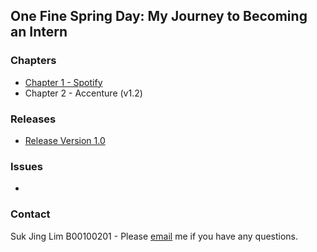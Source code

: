 ## One Fine Spring Day: My Journey to Becoming an Intern 

### Chapters

- [Chapter 1 - Spotify](Chapter01.md)
- Chapter 2 - Accenture (v1.2)

### Releases

- [Release Version 1.0](https://github.com/limsukjing/github-story-2019/releases)

### Issues

-

### Contact 

Suk Jing Lim B00100201 - Please [email](mailto:b00100201@student.itb.ie) me if you have any questions.
